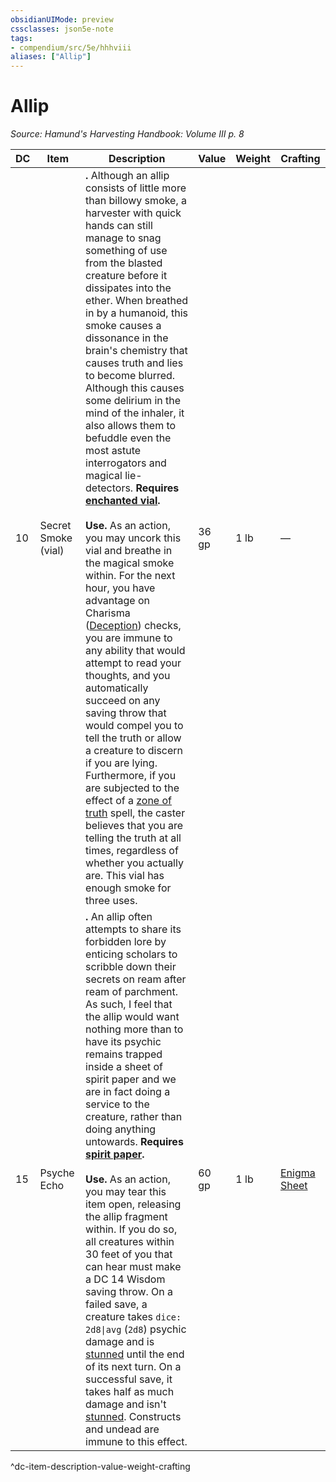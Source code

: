 ```yaml
---
obsidianUIMode: preview
cssclasses: json5e-note
tags:
- compendium/src/5e/hhhviii
aliases: ["Allip"]
---
```

# Allip
*Source: Hamund's Harvesting Handbook: Volume III p. 8* 

| DC | Item | Description | Value | Weight | Crafting |
|----|------|-------------|-------|--------|----------|
| 10 | Secret Smoke (vial) | **.** Although an allip consists of little more than billowy smoke, a harvester with quick hands can still manage to snag something of use from the blasted creature before it dissipates into the ether. When breathed in by a humanoid, this smoke causes a dissonance in the brain's chemistry that causes truth and lies to become blurred. Although this causes some delirium in the mind of the inhaler, it also allows them to befuddle even the most astute interrogators and magical lie-detectors. **Requires [enchanted vial](compendium/items/enchanted-vial-hhhvi.md).**<br /><br />**Use.** As an action, you may uncork this vial and breathe in the magical smoke within. For the next hour, you have advantage on Charisma ([Deception](/compendium/rules/skills.md#Deception)) checks, you are immune to any ability that would attempt to read your thoughts, and you automatically succeed on any saving throw that would compel you to tell the truth or allow a creature to discern if you are lying. Furthermore, if you are subjected to the effect of a [zone of truth](compendium/spells/zone-of-truth.md) spell, the caster believes that you are telling the truth at all times, regardless of whether you actually are. This vial has enough smoke for three uses. | 36 gp | 1 lb | — |
| 15 | Psyche Echo | **.** An allip often attempts to share its forbidden lore by enticing scholars to scribble down their secrets on ream after ream of parchment. As such, I feel that the allip would want nothing more than to have its psychic remains trapped inside a sheet of spirit paper and we are in fact doing a service to the creature, rather than doing anything untowards. **Requires [spirit paper](compendium/items/spirit-paper-hhhvi.md).**<br /><br />**Use.** As an action, you may tear this item open, releasing the allip fragment within. If you do so, all creatures within 30 feet of you that can hear must make a DC 14 Wisdom saving throw. On a failed save, a creature takes `dice: 2d8\|avg` (`2d8`) psychic damage and is [stunned](/compendium/rules/conditions.md#stunned) until the end of its next turn. On a successful save, it takes half as much damage and isn't [stunned](/compendium/rules/conditions.md#stunned). Constructs and undead are immune to this effect. | 60 gp | 1 lb | [Enigma Sheet](compendium/items/enigma-sheet-hhhviii.md) |
^dc-item-description-value-weight-crafting